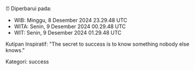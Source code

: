 ⏰ Diperbarui pada:
- WIB: Minggu, 8 Desember 2024 23.29.48 UTC
- WITA: Senin, 9 Desember 2024 00.29.48 UTC
- WIT: Senin, 9 Desember 2024 01.29.48 UTC

Kutipan Inspiratif:
"The secret to success is to know something nobody else knows."


Kategori: success


